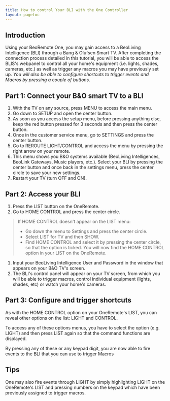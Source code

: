 ```yaml
---
title: How to control Your BLI with the One Controller
layout: pagetoc
---
```


## Introduction

Using your BeoRemote One, you may gain access to a BeoLiving Intelligence (BLI) through a Bang & Olufsen Smart TV.
After completing the connection process detailed in this tutorial, you will be able to access the BLIS's webpanel to control all your home's equipment (i.e. lights, shades, cameras, etc.) as well as trigger any macros you may have previously set up.
*You will also be able to configure shortcuts to trigger events and Macros by pressing a couple of buttons.*

## Part 1: Connect your B&O smart TV to a BLI

1. With the TV on any source, press MENU to access the main menu.
1. Go down to SETUP and open the center button.
1. As soon as you access the setup menu, before pressing anything else, keep the red button pressed for 3 seconds and then press the center button.
1. Once in the customer service menu, go to SETTINGS and press the center button.
1. Go to REROUTE LIGHT/CONTROL and access the menu by pressing the right arrow on your remote.
1. This menu shows you B&O systems available (BeoLiving Intelligences, BeoLink Gateways, Music players, etc.). Select your BLI by pressing the center button and once back in the settings menu, press the center circle to save your new settings. 
1. Restart your TV (turn OFF and ON).

## Part 2: Access your BLI
1. Press the LIST button on the OneRemote.
1. Go to HOME CONTROL and press the center circle.
> If HOME CONTROL doesn't appear on the LIST menu: 
>  - Go down the menu to Settings and press the center circle.
>  - Select LIST for TV and then SHOW.
>  - Find HOME CONTROL and select it by pressing the center circle, so that the option is ticked. You will now find the HOME CONTROL option in your LIST on the OneRemote.
1. Input your BeoLiving Intelligence User and Password in the window that appears on your B&O TV's screen. 
1. The BLI's control panel will appear on your TV screen, from which you will be able to trigger macros, control individual equipment (lights, shades, etc) or watch your home's cameras.

## Part 3: Configure and trigger shortcuts
As with the HOME CONTROL option on your OneRemote's LIST, you can reveal other options on the list: LIGHT and CONTROL.

To access any of these options menus, you have to select the option (e.g. LIGHT) and then press LIST again so that the command functions are displayed.

By pressing any of these or any keypad digit, you are now able to fire events to the BLI that you can use to trigger Macros

## Tips
One may also fire events through LIGHT by simply highlighting LIGHT on the OneRemote's LIST and pressing numbers on the keypad which have been previously assigned to trigger macros.
